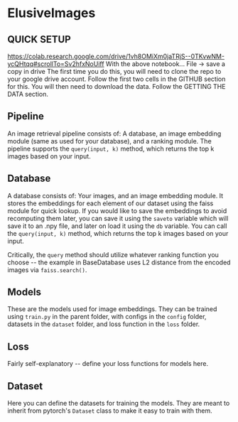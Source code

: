 # ElusiveImages

## QUICK SETUP
https://colab.research.google.com/drive/1vh8OMiXm0jaTRjS--0TKvwNM-ycQHtqq#scrollTo=Sv2hfxNoUiff
With the above notebook...
File -> save a copy in drive
The first time you do this, you will need to clone the repo to your google drive account. Follow the first two cells in the GITHUB section for this. You will then need to download the data. Follow the GETTING THE DATA section.

## Pipeline
An image retrieval pipeline consists of: A database, an image embedding module (same as used for your database), and a ranking module.
The pipeline supports the `query(input, k)` method, which returns the top k images based on your input.

## Database
A database consists of: Your images, and an image embedding module. It stores the embeddings for each element of our dataset using the faiss module for quick lookup. If you would like to save the embeddings to avoid recomputing them later, you can save it using the `saveto` variable which will save it to an .npy file, and later on load it using the `db` variable. You can call the `query(input, k)` method, which returns the top k images based on your input.

Critically, the `query` method should utilize whatever ranking function you choose -- the example in BaseDatabase uses L2 distance from the encoded images via `faiss.search()`.
## Models
These are the models used for image embeddings. They can be trained using `train.py` in the parent folder, with configs in the `config` folder, datasets in the `dataset` folder,
and loss function in the `loss` folder.
## Loss
Fairly self-explanatory -- define your loss functions for models here.
## Dataset
Here you can define the datasets for training the models. They are meant to inherit from pytorch's `Dataset` class to make it easy to train with them.